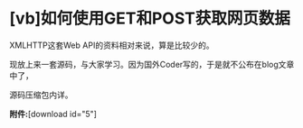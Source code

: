 # [vb]如何使用GET和POST获取网页数据

XMLHTTP这套Web API的资料相对来说，算是比较少的。

现放上来一套源码，与大家学习。因为国外Coder写的，于是就不公布在blog文章中了，


<!-- more -->

源码压缩包内详。

**附件:**[download id="5"]

